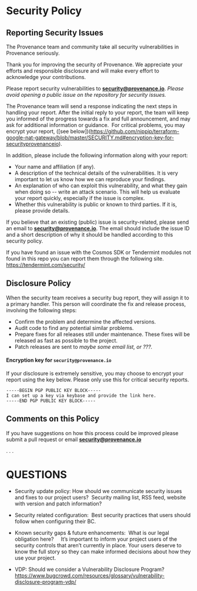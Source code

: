 
# Security Policy

## Reporting Security Issues

The Provenance team and community take all security vulnerabilities in Provenance seriously. 

Thank you for improving the security of Provenance. We appreciate your efforts and responsible disclosure and will make every effort to acknowledge your contributions.

Please report security vulnerabilities to
**[security@provenance.io](mailto:security@provenance.io)**.  *Please avoid opening a public issue on the repository for security issues.*


The Provenance team will send a response indicating the next steps in handling your
report. After the initial reply to your report, the team will keep you informed
of the progress towards a fix and full announcement, and may ask for additional
information or guidance.  For critical problems, you may encrypt your report, ([see below])(https://github.com/nippip/terraform-google-nat-gateway/blob/master/SECURITY.md#encryption-key-for-securityprovenanceio).

In addition, please include the following information along with your report:

* Your name and affiliation (if any).
* A description of the technical details of the vulnerabilities. It is very important to let us know how we can reproduce your findings.
* An explanation of who can exploit this vulnerability, and what they gain when doing so -- write an attack scenario. This will help us evaluate your report quickly, especially if the issue is complex.
* Whether this vulnerability is public or known to third parties. If it is, please provide details.

If you believe that an existing (public) issue is security-related, please send
an email to **[security@provenance.io](mailto:security@provenance.io)**. The email should include the issue ID and
a short description of why it should be handled according to this security
policy.

If you have found an issue with the Cosmos SDK or Tendermint modules not found in this repo you can report them through the following site. https://tendermint.com/security/

## Disclosure Policy

When the security team receives a security bug report, they will assign it to a primary handler. This person will coordinate the fix and release process, involving the following steps:

* Confirm the problem and determine the affected versions.
* Audit code to find any potential similar problems.
* Prepare fixes for all releases still under maintenance. These fixes will be released as fast as possible to the project.
* Patch releases are sent to *maybe some email list, or ???.*


#### Encryption key for `security@provenance.io`

If your disclosure is extremely sensitive, you may choose to encrypt your
report using the key below. Please only use this for critical security
reports.

```
-----BEGIN PGP PUBLIC KEY BLOCK-----
I can set up a key via keybase and provide the link here.
-----END PGP PUBLIC KEY BLOCK-----
```

## Comments on this Policy

If you have suggestions on how this process could be improved please submit a pull request or email **[security@provenance.io](mailto:security@provenance.io)**

.
.
.

# QUESTIONS
* Security update policy: How should we communicate security issues and fixes to our project users?  Security mailing list, RSS feed, website with version and patch information?

* Security related configuration:  Best security practices that users should follow when configuring their BC.

* Known security gaps & future enhancements:  What is our legal obligation here?
    It’s important to inform your project users of the security controls that aren’t currently in place. Your users deserve to know the full story so they can make informed decisions about how they use your project.

* VDP: Should we consider a Vulnerability Disclosure Program?
https://www.bugcrowd.com/resources/glossary/vulnerability-disclosure-program-vdp/
